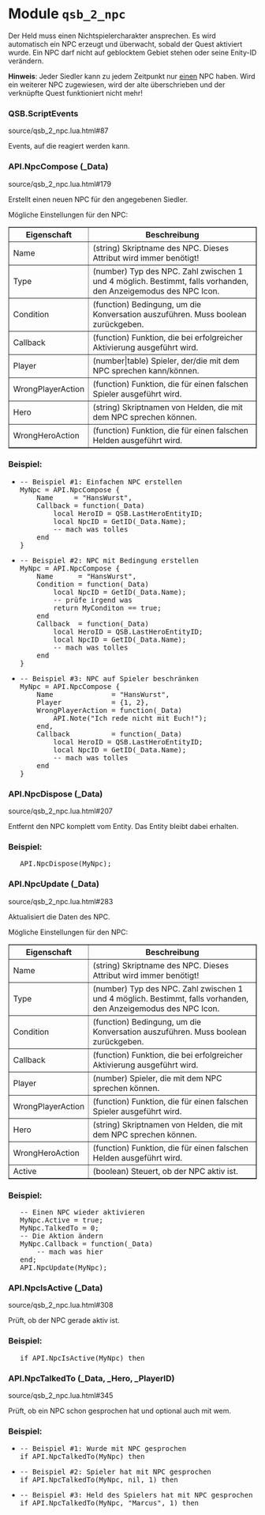 # Module <code>qsb_2_npc</code>
Der Held muss einen Nichtspielercharakter ansprechen.
 Es wird automatisch ein NPC erzeugt und überwacht, sobald der Quest
 aktiviert wurde. Ein NPC darf nicht auf geblocktem Gebiet stehen oder
 seine Enity-ID verändern.</p>

<p> <b>Hinweis</b>: Jeder Siedler kann zu jedem Zeitpunkt nur <u>einen</u> NPC
 haben. Wird ein weiterer NPC zugewiesen, wird der alte überschrieben und
 der verknüpfte Quest funktioniert nicht mehr!

### QSB.ScriptEvents
source/qsb_2_npc.lua.html#87

Events, auf die reagiert werden kann.





### API.NpcCompose (_Data)
source/qsb_2_npc.lua.html#179

Erstellt einen neuen NPC für den angegebenen Siedler.

 Mögliche Einstellungen für den NPC:
 <table border="1">
 <tr>
 <th><b>Eigenschaft</b></th>
 <th><b>Beschreibung</b></th>
 </tr>
 <tr>
 <td>Name</td>
 <td>(string) Skriptname des NPC. Dieses Attribut wird immer benötigt!</td>
 </tr>
 <tr>
 <td>Type</td>
 <td>(number) Typ des NPC. Zahl zwischen 1 und 4 möglich. Bestimmt, falls
 vorhanden, den Anzeigemodus des NPC Icon.</td>
 </tr>
 <tr>
 <td>Condition</td>
 <td>(function) Bedingung, um die Konversation auszuführen. Muss boolean zurückgeben.</td>
 </tr>
 <tr>
 <td>Callback</td>
 <td>(function) Funktion, die bei erfolgreicher Aktivierung ausgeführt wird.</td>
 </tr>
 <tr>
 <td>Player</td>
 <td>(number|table) Spieler, der/die mit dem NPC sprechen kann/können.</td>
 </tr>
 <tr>
 <td>WrongPlayerAction</td>
 <td>(function) Funktion, die für einen falschen Spieler ausgeführt wird.</td>
 </tr>
 <tr>
 <td>Hero</td>
 <td>(string) Skriptnamen von Helden, die mit dem NPC sprechen können.</td>
 </tr>
 <tr>
 <td>WrongHeroAction</td>
 <td>(function) Funktion, die für einen falschen Helden ausgeführt wird.</td>
 </tr>
 </table>






### Beispiel:
<ul>


<li><pre class="example"><span class="comment">-- Beispiel #1: Einfachen NPC erstellen
</span>MyNpc = API.NpcCompose {
    Name     = <span class="string">"HansWurst"</span>,
    Callback = <span class="keyword">function</span>(_Data)
        <span class="keyword">local</span> HeroID = QSB.LastHeroEntityID;
        <span class="keyword">local</span> NpcID = GetID(_Data.Name);
        <span class="comment">-- mach was tolles
</span>    <span class="keyword">end</span>
}</pre></li>


<li><pre class="example"><span class="comment">-- Beispiel #2: NPC mit Bedingung erstellen
</span>MyNpc = API.NpcCompose {
    Name      = <span class="string">"HansWurst"</span>,
    Condition = <span class="keyword">function</span>(_Data)
        <span class="keyword">local</span> NpcID = GetID(_Data.Name);
        <span class="comment">-- prüfe irgend was
</span>        <span class="keyword">return</span> MyConditon == <span class="keyword">true</span>;
    <span class="keyword">end</span>
    Callback  = <span class="keyword">function</span>(_Data)
        <span class="keyword">local</span> HeroID = QSB.LastHeroEntityID;
        <span class="keyword">local</span> NpcID = GetID(_Data.Name);
        <span class="comment">-- mach was tolles
</span>    <span class="keyword">end</span>
}</pre></li>


<li><pre class="example"><span class="comment">-- Beispiel #3: NPC auf Spieler beschränken
</span>MyNpc = API.NpcCompose {
    Name              = <span class="string">"HansWurst"</span>,
    Player            = {<span class="number">1</span>, <span class="number">2</span>},
    WrongPlayerAction = <span class="keyword">function</span>(_Data)
        API.Note(<span class="string">"Ich rede nicht mit Euch!"</span>);
    <span class="keyword">end</span>,
    Callback          = <span class="keyword">function</span>(_Data)
        <span class="keyword">local</span> HeroID = QSB.LastHeroEntityID;
        <span class="keyword">local</span> NpcID = GetID(_Data.Name);
        <span class="comment">-- mach was tolles
</span>    <span class="keyword">end</span>
}</pre></li>


</ul>


### API.NpcDispose (_Data)
source/qsb_2_npc.lua.html#207

Entfernt den NPC komplett vom Entity.  Das Entity bleibt dabei erhalten.






### Beispiel:
<ul>


<pre class="example">API.NpcDispose(MyNpc);</pre>


</ul>


### API.NpcUpdate (_Data)
source/qsb_2_npc.lua.html#283

Aktualisiert die Daten des NPC.

 Mögliche Einstellungen für den NPC:
 <table border="1">
 <tr>
 <th><b>Eigenschaft</b></th>
 <th><b>Beschreibung</b></th>
 </tr>
 <tr>
 <td>Name</td>
 <td>(string) Skriptname des NPC. Dieses Attribut wird immer benötigt!</td>
 </tr>
 <tr>
 <td>Type</td>
 <td>(number) Typ des NPC. Zahl zwischen 1 und 4 möglich. Bestimmt, falls
 vorhanden, den Anzeigemodus des NPC Icon.</td>
 </tr>
 <tr>
 <td>Condition</td>
 <td>(function) Bedingung, um die Konversation auszuführen. Muss boolean zurückgeben.</td>
 </tr>
 <tr>
 <td>Callback</td>
 <td>(function) Funktion, die bei erfolgreicher Aktivierung ausgeführt wird.</td>
 </tr>
 <tr>
 <td>Player</td>
 <td>(number) Spieler, die mit dem NPC sprechen können.</td>
 </tr>
 <tr>
 <td>WrongPlayerAction</td>
 <td>(function) Funktion, die für einen falschen Spieler ausgeführt wird.</td>
 </tr>
 <tr>
 <td>Hero</td>
 <td>(string) Skriptnamen von Helden, die mit dem NPC sprechen können.</td>
 </tr>
 <tr>
 <td>WrongHeroAction</td>
 <td>(function) Funktion, die für einen falschen Helden ausgeführt wird.</td>
 </tr>
 <tr>
 <td>Active</td>
 <td>(boolean) Steuert, ob der NPC aktiv ist.</td>
 </tr>
 </table>






### Beispiel:
<ul>


<pre class="example"><span class="comment">-- Einen NPC wieder aktivieren
</span>MyNpc.Active = <span class="keyword">true</span>;
MyNpc.TalkedTo = <span class="number">0</span>;
<span class="comment">-- Die Aktion ändern
</span>MyNpc.Callback = <span class="keyword">function</span>(_Data)
    <span class="comment">-- mach was hier
</span><span class="keyword">end</span>;
API.NpcUpdate(MyNpc);</pre>


</ul>


### API.NpcIsActive (_Data)
source/qsb_2_npc.lua.html#308

Prüft, ob der NPC gerade aktiv ist.





### Beispiel:
<ul>


<pre class="example"><span class="keyword">if</span> API.NpcIsActive(MyNpc) <span class="keyword">then</span></pre>


</ul>


### API.NpcTalkedTo (_Data, _Hero, _PlayerID)
source/qsb_2_npc.lua.html#345

Prüft, ob ein NPC schon gesprochen hat und optional auch mit wem.





### Beispiel:
<ul>


<li><pre class="example"><span class="comment">-- Beispiel #1: Wurde mit NPC gesprochen
</span><span class="keyword">if</span> API.NpcTalkedTo(MyNpc) <span class="keyword">then</span></pre></li>


<li><pre class="example"><span class="comment">-- Beispiel #2: Spieler hat mit NPC gesprochen
</span><span class="keyword">if</span> API.NpcTalkedTo(MyNpc, <span class="keyword">nil</span>, <span class="number">1</span>) <span class="keyword">then</span></pre></li>


<li><pre class="example"><span class="comment">-- Beispiel #3: Held des Spielers hat mit NPC gesprochen
</span><span class="keyword">if</span> API.NpcTalkedTo(MyNpc, <span class="string">"Marcus"</span>, <span class="number">1</span>) <span class="keyword">then</span></pre></li>


</ul>


